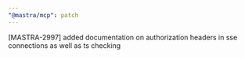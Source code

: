 ```yaml
---
"@mastra/mcp": patch
---
```


[MASTRA-2997] added documentation on authorization headers in sse connections as well as ts checking

